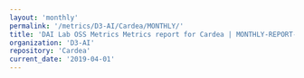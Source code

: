 ```yaml
---
layout: 'monthly'
permalink: '/metrics/D3-AI/Cardea/MONTHLY/'
title: 'DAI Lab OSS Metrics Metrics report for Cardea | MONTHLY-REPORT-2019-04-01'
organization: 'D3-AI'
repository: 'Cardea'
current_date: '2019-04-01'
---
```

